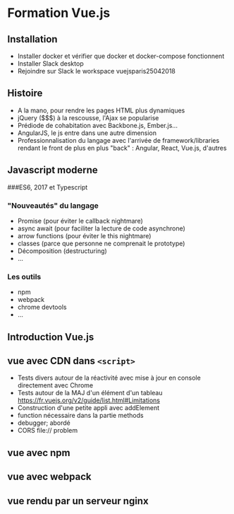 # Formation Vue.js

## Installation

- Installer docker et vérifier que docker et docker-compose fonctionnent
- Installer Slack desktop
- Rejoindre sur Slack le workspace vuejsparis25042018

## Histoire

- A la mano, pour rendre les pages HTML plus dynamiques
- jQuery ($$$) à la rescousse, l'Ajax se popularise
- Prédiode de cohabitation avec Backbone.js, Ember.js...
- AngularJS, le js entre dans une autre dimension
- Professionnalisation du langage avec l'arrivée de framework/libraries rendant le front de plus en plus "back" : Angular, React, Vue.js, d'autres

## Javascript moderne

###ES6, 2017 et Typescript

### "Nouveautés" du langage

- Promise (pour éviter le callback nightmare)
- async await (pour faciliter la lecture de code asynchrone)
- arrow functions (pour éviter le this nightmare)
- classes (parce que personne ne comprenait le prototype)
- Décomposition (destructuring)
- ...

### Les outils

- npm
- webpack
- chrome devtools
- ...

## Introduction Vue.js

## vue avec CDN dans `<script>`

- Tests divers autour de la réactivité avec mise à jour en console directement avec Chrome
- Tests autour de la MAJ d'un élément d'un tableau https://fr.vuejs.org/v2/guide/list.html#Limitations
- Construction d'une petite appli avec addElement
- function nécessaire dans la partie methods
- debugger; abordé
- CORS file:// problem

## vue avec npm
## vue avec webpack
## vue rendu par un serveur nginx